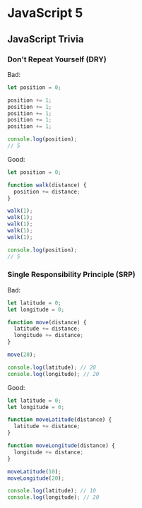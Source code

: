 # JavaScript 5

## JavaScript Trivia

### Don't Repeat Yourself (DRY)

Bad:

```js
let position = 0;

position += 1;
position += 1;
position += 1;
position += 1;
position += 1;

console.log(position);
// 5
```

Good:

```js
let position = 0;

function walk(distance) {
  position += distance;
}

walk(1);
walk(1);
walk(1);
walk(1);
walk(1);

console.log(position);
// 5
```

### Single Responsibility Principle (SRP)

Bad:

```js
let latitude = 0;
let longitude = 0;

function move(distance) {
  latitude += distance;
  longitude += distance;
}

move(20);

console.log(latitude); // 20
console.log(longitude); // 20
```

Good:

```js
let latitude = 0;
let longitude = 0;

function moveLatitude(distance) {
  latitude += distance;
}

function moveLongitude(distance) {
  longitude += distance;
}

moveLatitude(10);
moveLongitude(20);

console.log(latitude); // 10
console.log(longitude); // 20
```
